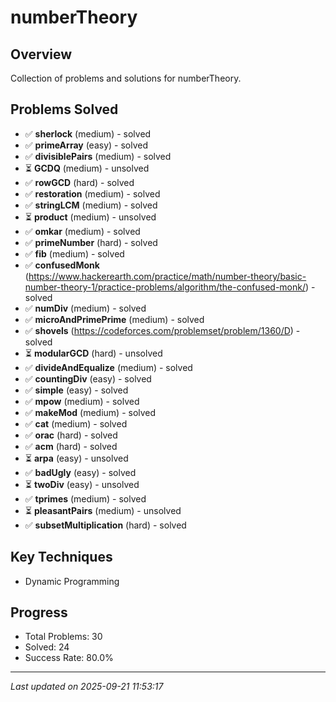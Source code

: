 # numberTheory

## Overview
Collection of problems and solutions for numberTheory.

## Problems Solved
- ✅ **sherlock** (medium) - solved
- ✅ **primeArray** (easy) - solved
- ✅ **divisiblePairs** (medium) - solved
- ⏳ **GCDQ** (medium) - unsolved
- ✅ **rowGCD** (hard) - solved
- ✅ **restoration** (medium) - solved
- ✅ **stringLCM** (medium) - solved
- ⏳ **product** (medium) - unsolved
- ✅ **omkar** (medium) - solved
- ✅ **primeNumber** (hard) - solved
- ✅ **fib** (medium) - solved
- ✅ **confusedMonk** (https://www.hackerearth.com/practice/math/number-theory/basic-number-theory-1/practice-problems/algorithm/the-confused-monk/) - solved
- ✅ **numDiv** (medium) - solved
- ✅ **microAndPrimePrime** (medium) - solved
- ✅ **shovels** (https://codeforces.com/problemset/problem/1360/D) - solved
- ⏳ **modularGCD** (hard) - unsolved
- ✅ **divideAndEqualize** (medium) - solved
- ✅ **countingDiv** (easy) - solved
- ✅ **simple** (easy) - solved
- ✅ **mpow** (medium) - solved
- ✅ **makeMod** (medium) - solved
- ✅ **cat** (medium) - solved
- ✅ **orac** (hard) - solved
- ✅ **acm** (hard) - solved
- ⏳ **arpa** (easy) - unsolved
- ✅ **badUgly** (easy) - solved
- ⏳ **twoDiv** (easy) - unsolved
- ✅ **tprimes** (medium) - solved
- ⏳ **pleasantPairs** (medium) - unsolved
- ✅ **subsetMultiplication** (hard) - solved

## Key Techniques
- Dynamic Programming

## Progress
- Total Problems: 30
- Solved: 24
- Success Rate: 80.0%

---
*Last updated on 2025-09-21 11:53:17*
